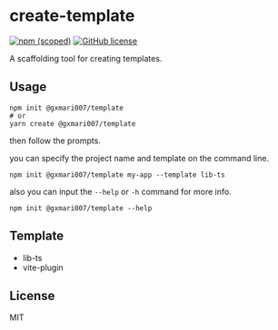 # create-template

[![npm (scoped)](https://img.shields.io/npm/v/@gxmari007/create-template)](https://www.npmjs.com/package/@gxmari007/create-template)
[![GitHub license](https://img.shields.io/github/license/gxmari007/create-template)](https://github.com/gxmari007/create-template/blob/main/LICENSE)

A scaffolding tool for creating templates.

## Usage

```
npm init @gxmari007/template
# or
yarn create @gxmari007/template
```

then follow the prompts.

you can specify the project name and template on the command line.

```
npm init @gxmari007/template my-app --template lib-ts
```

also you can input the `--help` or `-h` command for more info.

```
npm init @gxmari007/template --help
```

## Template

- lib-ts
- vite-plugin

## License

MIT
